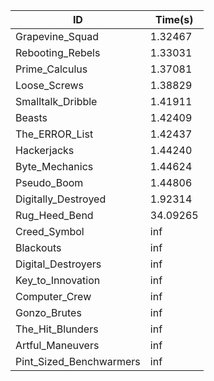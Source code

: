 |ID|Time(s)|
|-|-|
|Grapevine_Squad|1.32467|
|Rebooting_Rebels|1.33031|
|Prime_Calculus|1.37081|
|Loose_Screws|1.38829|
|Smalltalk_Dribble|1.41911|
|Beasts|1.42409|
|The_ERROR_List|1.42437|
|Hackerjacks|1.44240|
|Byte_Mechanics|1.44624|
|Pseudo_Boom|1.44806|
|Digitally_Destroyed|1.92314|
|Rug_Heed_Bend|34.09265|
|Creed_Symbol|inf|
|Blackouts|inf|
|Digital_Destroyers|inf|
|Key_to_Innovation|inf|
|Computer_Crew|inf|
|Gonzo_Brutes|inf|
|The_Hit_Blunders|inf|
|Artful_Maneuvers|inf|
|Pint_Sized_Benchwarmers|inf|
